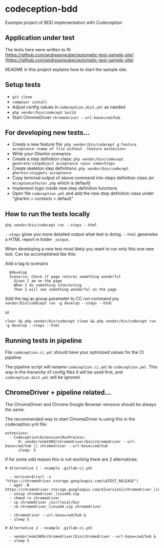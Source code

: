 # codeception-bdd
Example project of BDD implementation with Codeception

## Application under test
The tests here were written to fit [https://github.com/andreasneuber/automatic-test-sample-site](https://github.com/andreasneuber/automatic-test-sample-site)

README in this project explains how to start the sample site.

## Setup tests
- `git clone`
- `composer install`
- Adjust config values in `codeception.dist.yml` as needed
- `php vendor/bin/codecept build`
- Start ChromeDriver `chromedriver --url-base=/wd/hub`

## For developing new tests...
- Create a new feature file: `php vendor/bin/codecept g:feature acceptance <name of file without .feature extension>`
- Write your Gherkin scenarios
- Create a step definition class: `php vendor/bin/codecept generate:stepobject acceptance <your name>Steps`
- Create skeleton step definitions: `php vendor/bin/codecept gherkin:snippets acceptance`
- Copy terminal output of above command into steps definition class (or `AcceptanceTester.php` which is default)
- Implement logic inside new step definition functions
- Open file `codeception.yml` and add the new step definition class under "gherkin > contexts > default"

## How to run the tests locally
`php vendor/bin/codecept run --steps --html`

`--steps` gives you more detailed output what test is doing. `--html` generates a HTML report in folder `_output`.

When developing a new test most likely you want to run only this one new test. Can be accomplished like this:

Add a tag to scenario
```gherkin
  @develop
  Scenario: Check if page returns something wonderful
    Given I am on the page
    When I do something interesting
    Then I will see something wonderful on the page
```

Add the tag as group parameter to CC run command
`php vendor/bin/codecept run -g develop --steps --html`

or

`clear && php vendor/bin/codecept clean && php vendor/bin/codecept run -g develop --steps --html`

## Running tests in pipeline
File `codeception.ci.yml` should have your optimized values for the CI pipeline.

The pipeline script will rename `codeception.ci.yml` to `codeception.yml`. This way in the hierarchy of config 
files it will be used first, and `codeception.dist.yml` will be ignored.

## ChromeDriver + pipeline related...
The ChromeDriver and Chrome Google Browser versions should be always the same.

The recommended way to start ChromeDriver is using this in the codeception.yml file:
```
extensions:
  - Codeception\Extension\RunProcess:
      0: vendor/enm1989/chromedriver/bin/chromedriver --url-base=/wd/hub || chromedriver --url-base=/wd/hub
      sleep: 5
```

If for some odd reason this is not working there are 2 alternatives:

```
# Alternative 1 - example .gitlab-ci.yml

  - version=$(curl -s "https://chromedriver.storage.googleapis.com/LATEST_RELEASE")
  - wget -N https://chromedriver.storage.googleapis.com/${version}/chromedriver_linux64.zip
  - unzip chromedriver_linux64.zip
  - chmod +x chromedriver
  - cp chromedriver /usr/local/bin
  - rm chromedriver_linux64.zip chromedriver
  
  - chromedriver --url-base=/wd/hub &
  - sleep 5
```

```
# Alternative 2 - example .gitlab-ci.yml

  - vendor/enm1989/chromedriver/bin/chromedriver --url-base=/wd/hub &
  - sleep 5
```
